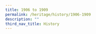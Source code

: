 ```yaml
---
title: 1906 to 1909
permalink: /heritage/history/1906-1909
description: ""
third_nav_title: History
---
```

